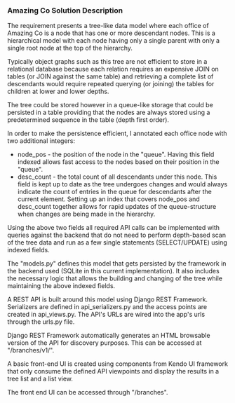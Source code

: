 ### Amazing Co Solution Description

The requirement presents a tree-like data model where each office of Amazing Co is a node that has one or more descendant nodes. This is a hierarchical model with each node having only a single parent with only a single root node at the top of the hierarchy.

Typically object graphs such as this tree are not efficient to store in a relational database because each relation requires an expensive JOIN on tables (or JOIN against the same table) and retrieving a complete list of descendants would require repeated querying (or joining) the tables for children at lower and lower depths.

The tree could be stored however in a queue-like storage that could be persisted in a table providing that the nodes are always stored using a predetermined sequence in the table (depth first order).

In order to make the persistence efficient, I annotated each office node with two additional integers:
* node_pos - the position of the node in the "queue". Having this field indexed allows fast access to the nodes based on their position in the "queue".
* desc_count - the total count of all descendants under this node. This field is kept up to date as the tree undergoes changes and would always indicate the count of entries in the queue for descendants after the current element.
Setting up an index that covers node_pos and desc_count together allows for rapid updates of the queue-structure when changes are being made in the hierarchy.

Using the above two fields all required API calls can be implemented with queries against the backend that do not need to perform depth-based scan of the tree data and run as a few single statements (SELECT/UPDATE) using indexed fields.

The "models.py" defines this model that gets persisted by the framework in the backend used (SQLite in this current implementation). It also includes the necessary logic that allows the building and changing of the tree while maintaining the above indexed fields.

A REST API is built around this model using Django REST Framework. Serializers are defined in api_serializers.py and the access points are created in api_views.py. The API's URLs are wired into the app's urls through the urls.py file.

Django REST Framework automatically generates an HTML browsable version of the API for discovery purposes. This can be accessed at "/branches/v1/".

A basic front-end UI is created using components from Kendo UI framework that only consume the defined API viewpoints and display the results in a tree list and a list view.

The front end UI can be accessed through "/branches".
